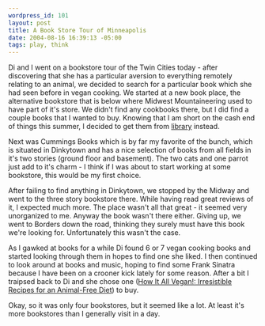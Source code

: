 ```yaml
--- 
wordpress_id: 101
layout: post
title: A Book Store Tour of Minneapolis
date: 2004-08-16 16:39:13 -05:00
tags: play, think
---
```

Di and I went on a bookstore tour of the Twin Cities today - after discovering that she has a particular aversion to everything remotely relating to an animal, we decided to search for a particular book which she had seen before in vegan cooking.  We started at a new book place, the alternative bookstore that is below where Midwest Mountaineering used to have part of it's store.  We didn't find any cookbooks there, but I did find a couple books that I wanted to buy.  Knowing that I am short on the cash end of things this summer, I decided to get them from <a href="http://www.mplib.org/">library</a> instead.

Next was Cummings Books which is by far my favorite of the bunch, which is situated in Dinkytown and has a nice selection of books from all fields in it's two stories (ground floor and basement).  The two cats and one parrot just add to it's charm - I think if I was about to start working at some bookstore, this would be my first choice.

After failing to find anything in Dinkytown, we stopped by the Midway and went to the three story bookstore there.  While having read great reviews of it, I expected much more.  The place wasn't all that great - it seemed very unorganized to me.  Anyway the book wasn't there either.  Giving up, we went to Borders down the road, thinking they surely must have this book we're looking for.  Unfortunately this wasn't the case.

As I gawked at books for a while Di found 6 or 7 vegan cooking books and started looking through them in hopes to find one she liked.   I then continued to look around at books and music, hoping to find some Frank Sinatra because I have been on a crooner kick lately for some reason.  After a bit I traipsed back to Di and she chose one (<a title="How It All Vegan!: Irresistible Recipes for an Animal-Free Diet" href="http://www.amazon.com/exec/obidos/ASIN/1551520672/manalangcom-20?dev-t=D2B1IIRG931JN5%26camp=2025%26link_code=sp1">How It All Vegan!: Irresistible Recipes for an Animal-Free Diet</a>) to buy.

Okay, so it was only four bookstores, but it seemed like a lot.  At least it's more bookstores than I generally visit in a day.
